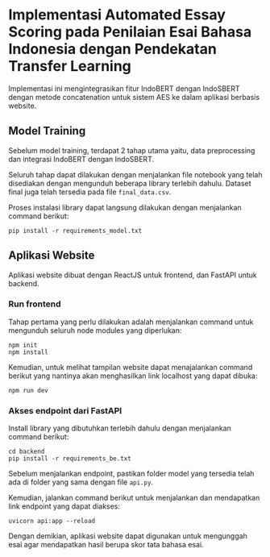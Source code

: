 
# Implementasi Automated Essay Scoring pada Penilaian Esai Bahasa Indonesia dengan Pendekatan Transfer Learning

Implementasi ini mengintegrasikan fitur IndoBERT dengan IndoSBERT dengan metode concatenation untuk sistem AES ke dalam aplikasi berbasis website.

## Model Training
Sebelum model training, terdapat 2 tahap utama yaitu, data preprocessing dan integrasi IndoBERT dengan IndoSBERT.

Seluruh tahap dapat dilakukan dengan menjalankan file notebook yang telah disediakan dengan mengunduh beberapa library terlebih dahulu. Dataset final juga telah tersedia pada file `final_data.csv`.

Proses instalasi library dapat langsung dilakukan dengan menjalankan command berikut:
```
pip install -r requirements_model.txt
```
## Aplikasi Website
Aplikasi website dibuat dengan ReactJS untuk frontend, dan FastAPI untuk backend.

### Run frontend
Tahap pertama yang perlu dilakukan adalah menjalankan command untuk mengunduh seluruh node modules yang diperlukan:
```
npm init
npm install
```
Kemudian, untuk melihat tampilan website dapat menajalankan command berikut yang nantinya akan menghasilkan link localhost yang dapat dibuka:
```
npm run dev
```

### Akses endpoint dari FastAPI
Install library yang dibutuhkan terlebih dahulu dengan menjalankan command berikut:
```
cd backend
pip install -r requirements_be.txt
```
Sebelum menjalankan endpoint, pastikan folder model yang tersedia telah ada di folder yang sama dengan file `api.py`.

Kemudian, jalankan command berikut untuk menjalankan dan mendapatkan link endpoint yang dapat diakses:
```
uvicorn api:app --reload
```

Dengan demikian, aplikasi website dapat digunakan untuk mengunggah esai agar mendapatkan hasil berupa skor tata bahasa esai.
